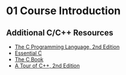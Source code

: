 # 01 Course Introduction

## Additional C/C++ Resources

- [The C Programming Language, 2nd Edition](the-c-programming-language.pdf)
- [Essential C](essential-c.pdf)
- [The C Book](https://publications.gbdirect.co.uk//c_book)
- [A Tour of C++, 2nd Edition](a-tour-of-c++-2nd.pdf)
